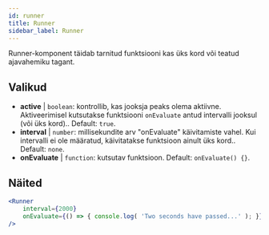 ```yaml
---
id: runner 
title: Runner
sidebar_label: Runner
---
```


Runner-komponent täidab tarnitud funktsiooni kas üks kord või teatud ajavahemiku tagant.

## Valikud

* __active__ | `boolean`: kontrollib, kas jooksja peaks olema aktiivne. Aktiveerimisel kutsutakse funktsiooni `onEvaluate` antud intervalli jooksul (või üks kord).. Default: `true`.
* __interval__ | `number`: millisekundite arv "onEvaluate" käivitamiste vahel. Kui intervalli ei ole määratud, käivitatakse funktsioon ainult üks kord.. Default: `none`.
* __onEvaluate__ | `function`: kutsutav funktsioon. Default: `onEvaluate() {}`.


## Näited

```jsx live
<Runner
    interval={2000}
    onEvaluate={() => { console.log( 'Two seconds have passed...' ); }}
/>
```



